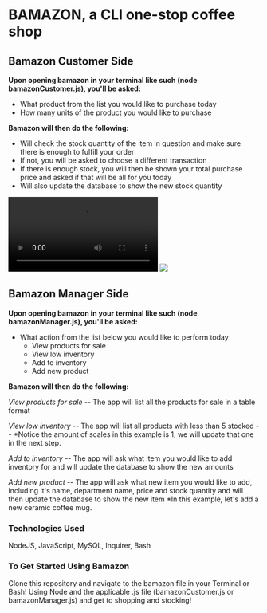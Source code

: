 # BAMAZON, a CLI one-stop coffee shop

## Bamazon Customer Side 

**Upon opening bamazon in your terminal like such (node bamazonCustomer.js), you'll be asked:**

* What product from the list you would like to purchase today 
* How many units of the product you would like to purchase 

**Bamazon will then do the following:**

* Will check the stock quantity of the item in question and make sure there is enough to fulfill your order
* If not, you will be asked to choose a different transaction 
* If there is enough stock, you will then be shown your total purchase price and asked if that will be all for you today
* Will also update the database to show the new stock quantity

![](Beginning.mp4)
![](mySqlUpdate.gif)

## Bamazon Manager Side 

**Upon opening bamazon in your terminal like such (node bamazonManager.js), you'll be asked:**

* What action from the list below you would like to perform today
    * View products for sale 
    * View low inventory 
    * Add to inventory
    * Add new product


**Bamazon will then do the following:**

*View products for sale* --
The app will list all the products for sale in a table format

*View low inventory* --
The app will list all products with less than 5 stocked -- 
    *Notice the amount of scales in this example is 1, we will update that one in the next step.

*Add to inventory* --
The app will ask what item you would like to add inventory for and will update the database to show the new amounts

*Add new product* --
The app will ask what new item you would like to add, including it's name, department name, price and stock quantity and will then update the database to show the new item 
    *In this example, let's add a new ceramic coffee mug.

### Technologies Used
NodeJS, JavaScript, MySQL, Inquirer, Bash

### To Get Started Using Bamazon
Clone this repository and navigate to the bamazon file in your Terminal or Bash! Using Node and the applicable .js file (bamazonCustomer.js or bamazonManager.js) and get to shopping and stocking!




